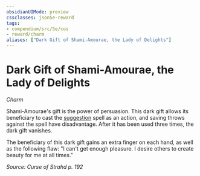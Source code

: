 ```yaml
---
obsidianUIMode: preview
cssclasses: json5e-reward
tags:
- compendium/src/5e/cos
- reward/charm
aliases: ["Dark Gift of Shami-Amourae, the Lady of Delights"]
---
```

# Dark Gift of Shami-Amourae, the Lady of Delights
*Charm*  

Shami-Amourae's gift is the power of persuasion. This dark gift allows its beneficiary to cast the [suggestion](z_compendium/spells/suggestion.md) spell as an action, and saving throws against the spell have disadvantage. After it has been used three times, the dark gift vanishes.

The beneficiary of this dark gift gains an extra finger on each hand, as well as the following flaw: "I can't get enough pleasure. I desire others to create beauty for me at all times."

*Source: Curse of Strahd p. 192*